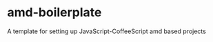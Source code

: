 amd-boilerplate
===============

A template for setting up JavaScript-CoffeeScript amd based projects